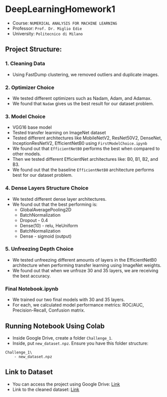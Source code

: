 # DeepLearningHomework1

* Course: `NUMERICAL ANALYSIS FOR MACHINE LEARNING`
* Professor: `Prof. Dr. Miglio Edie`
* University: `Politecnico di Milano`

## Project Structure:
### 1. Cleaning Data
- Using FastDump clustering, we removed outliers and duplicate images.

### 2. Optimizer Choice
- We tested different optimizers such as Nadam, Adam, and Adamax.
- We found that `Nadam` gives us the best result for our dataset problem.

### 3. Model Choice
- VGG16 base model
- Tested transfer learning on ImageNet dataset
- Tested different architectures like MobileNetV2, ResNet50V2, DenseNet, InceptionResNetV2, EfficientNetB0 using `FirstModelChoice.ipynb`
- We found out that `EfficientNetB0` performs the best when compared to other models.
- Then we tested different EfficientNet architectures like: B0, B1, B2, and B3.
- We found out that the baseline `EfficientNetB0` architecture performs best for our dataset problem.

### 4. Dense Layers Structure Choice
- We tested different dense layer architectures.
- We found out that the best performing is:
    - GlobalAveragePooling2D
    - BatchNormalization
    - Dropout - 0.4
    - Dense(10) - relu, HeUniform
    - BatchNormalization
    - Dense - sigmoid (output)

### 5. Unfreezing Depth Choice
- We tested unfreezing different amounts of layers in the EfficientNetB0 architecture when performing transfer learning using ImageNet weights.
- We found out that when we unfroze 30 and 35 layers, we are receiving the best accuracy.

### Final Notebook.ipynb
- We trained our two final models with 30 and 35 layers.
- For each, we calculated model performance metrics: ROC/AUC, Precision-Recall, Confusion matrix.

## Running Notebook Using Colab
- Inside Google Drive, create a folder `Challenge_1`.
- Inside, put `new_dataset.npz`.
Ensure you have this folder structure:
```
Challenge_1\
    - new_dataset.npz
```

## Link to Dataset
 - You can access the project using Google Drive: [Link](https://drive.google.com/drive/folders/1CNveXOY2PUIzpJjzCQcC_F5RIW7ikklx)
 - Link to the cleaned dataset: [Link](https://drive.google.com/drive/folders/15_bMwDtZfO9kaM-OQ3XrlS5HXLSPLfnB)
